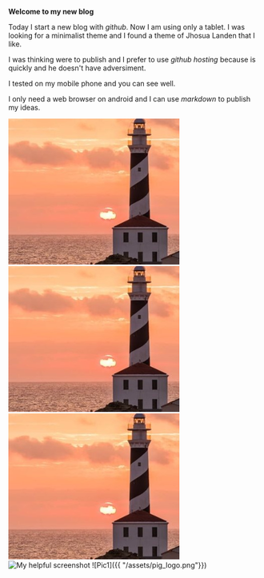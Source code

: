 **Welcome to my new blog**

Today I start a new blog with *github*. Now I am using only a tablet. I was looking for a minimalist theme and I found a 
theme of Jhosua Landen that I like.

I was thinking were to publish and I prefer to use *github hosting* because is quickly and he doesn't have adversiment.

I tested on my mobile phone and you can see well.

I only need a web browser on android and I can use *markdown* to publish my ideas.

![x](./images/faro.jpg)
![faro](./images/faro.jpg)
![faro3](./faro.jpg)
![My helpful screenshot](/assets/pig_logo.jpg)
![Pic1]({{ "/assets/pig_logo.png"}})
